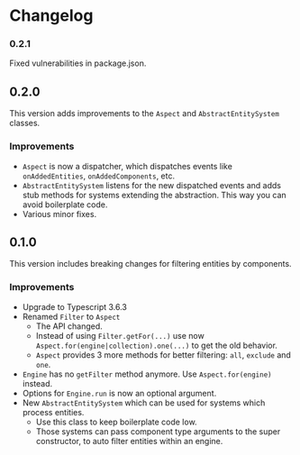# Changelog

### 0.2.1

Fixed vulnerabilities in package.json.

## 0.2.0

This version adds improvements to the `Aspect` and `AbstractEntitySystem` classes.

### Improvements

* `Aspect` is now a dispatcher, which dispatches events like `onAddedEntities`, `onAddedComponents`, etc.
* `AbstractEntitySystem` listens for the new dispatched events and adds stub methods
for systems extending the abstraction. This way you can avoid boilerplate code.
* Various minor fixes.

## 0.1.0

This version includes breaking changes for filtering entities by components.

### Improvements

* Upgrade to Typescript 3.6.3
* Renamed `Filter` to `Aspect`
  * The API changed.
  * Instead of using `Filter.getFor(...)` use now `Aspect.for(engine|collection).one(...)` to get the old behavior.
  * `Aspect` provides 3 more methods for better filtering: `all`, `exclude` and `one`.
* `Engine` has no `getFilter` method anymore. Use `Aspect.for(engine)` instead.
* Options for `Engine.run` is now an optional argument.
* New `AbstractEntitySystem` which can be used for systems which process entities.
  * Use this class to keep boilerplate code low.
  * Those systems can pass component type arguments to the super constructor, to auto filter entities within an engine.
